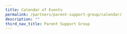 ```yaml
---
title: Calendar of Events
permalink: /partners/parent-support-group/calendar/
description: ""
third_nav_title: Parent Support Group
---
```

